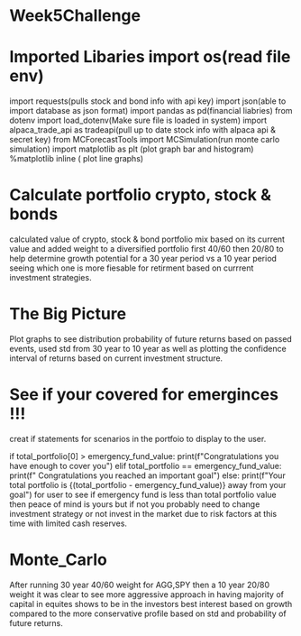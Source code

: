 # Week5Challenge
# Imported Libaries import os(read file env)
import requests(pulls stock and bond info with api key)
import json(able to import database as json format)
import pandas as pd(financial liabries)
from dotenv import load_dotenv(Make sure file is loaded in system)
import alpaca_trade_api as tradeapi(pull up to date stock info with alpaca api & secret key)
from MCForecastTools import MCSimulation(run monte carlo simulation)
import matplotlib as plt (plot graph bar and histogram)
%matplotlib inline ( plot line graphs) 

# Calculate portfolio crypto, stock & bonds
calculated value of crypto, stock & bond portfolio mix based on its current value and 
added weight to a diversified portfolio first 40/60 then 20/80 to help determine growth
potential for a 30 year period vs a 10 year period seeing which one is more fiesable for retirment 
based on currrent investment strategies.

# The Big Picture
Plot graphs to see distribution probability of future returns based on passed events, used std from 30 year
to 10 year as well as plotting the confidence interval of returns based on current investment structure.

# See if your covered for emerginces !!!
creat if statements for scenarios in the portfoio to display to the user. 


if total_portfolio[0] > emergency_fund_value:
           print(f"Congratulations you have enough to cover you")
elif total_portfolio == emergency_fund_value:
       print(f" Congratulations you reached an important goal")
else:
       print(f"Your total portfolio is {(total_portfolio - emergency_fund_value)} away from your goal")
for user to see if emergency fund is less than total portfolio value then peace of mind is yours but if not 
you probably need to change investment strategy or not invest in the market due to risk factors at this time with 
limited cash reserves. 


# Monte_Carlo
After running 30 year 40/60 weight for AGG,SPY then a 10 year 20/80 weight it was clear to see more aggressive approach in having majority of 
capital in equites shows to be in the investors best interest based on growth compared to the more conservative profile based on std and probability of future returns. 
